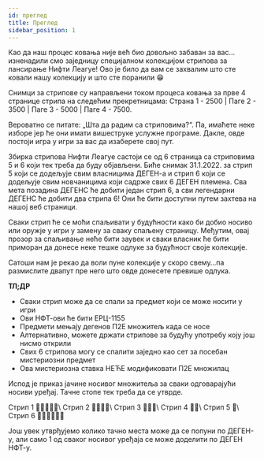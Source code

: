 ```yaml
---
id: преглед
title: Преглед
sidebar_position: 1
---
```


Као да наш процес ковања није већ био довољно забаван за вас... изненадили смо заједницу специјалном колекцијом стрипова за лансирање Нифти Леагуе! Ово је било да вам се захвалим што сте ковали нашу колекцију и што сте поранили 😁

Снимци за стрипове су направљени током процеса ковања за прве 4 странице стрипа на следећим прекретницама: Страна 1 - 2500 | Паге 2 - 3500 | Паге 3 - 5000 | Паге 4 - 7500.

Вероватно се питате: „Шта да радим са стриповима?“. Па, имаћете неке изборе јер ће они имати вишеструке услужне програме. Дакле, овде постоји игра у игри за вас да изаберете свој пут.

Збирка стрипова Нифти Леагуе састоји се од 6 страница са стриповима 5 и 6 који тек треба да буду објављени. Биће снимак 31.1.2022. за стрип 5 који се додељује свим власницима ДЕГЕН-а и стрип 6 који се додељује свим новчаницима који садрже свих 6 ДЕГЕН племена. Сва мета позадина ДЕГЕНС ће добити један стрип 6, а сви легендарни ДЕГЕНС ће добити два стрипа 6! Они ће бити доступни путем захтева на нашој веб страници.

Сваки стрип ће се моћи спаљивати у будућности како би добио носиво или оружје у игри у замену за сваку спаљену страницу. Међутим, овај прозор за спаљивање неће бити заувек и сваки власник ће бити приморан да донесе неке тешке одлуке за будућност своје колекције.

Сатоши нам је рекао да воли пуне колекције у скоро свему…па размислите двапут пре него што овде донесете превише одлука.

**ТЛ;ДР**

- Сваки стрип може да се спали за предмет који се може носити у игри
- Ови НФТ-ови ће бити ЕРЦ-1155
- Предмети мењају дегенов П2Е множитељ када се носе
- Алтернативно, можете држати стрипове за будућу употребу коју још нисмо открили
- Свих 6 стрипова могу се спалити заједно као сет за посебан мистериозни предмет
- Ова мистериозна ставка НЕЋЕ модификовати П2Е множилац

Испод је приказ јачине носивог множитеља за сваки одговарајући носиви уређај. Тачне стопе тек треба да се утврде.

Стрип 1 💪💪💪💪💪\ Стрип 2 💪💪💪💪\ Стрип 3 💪💪💪\ Стрип 4 💪💪\ Стрип 5 💪\ Стрип 6 💪💪💪💪💪💪


Још увек утврђујемо колико тачно места може да се попуни по ДЕГЕН-у, али само 1 од сваког носивог уређаја се може доделити по ДЕГЕН НФТ-у. 
